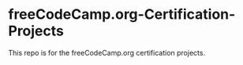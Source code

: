 # freeCodeCamp.org-Certification-Projects
This repo is for the freeCodeCamp.org certification projects.
